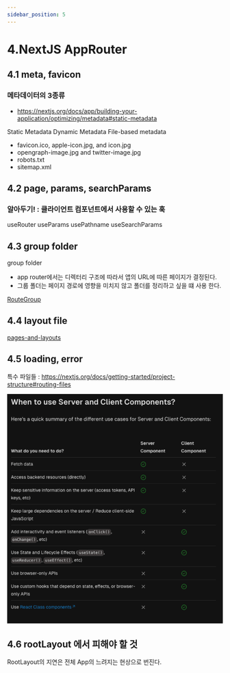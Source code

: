 ```yaml
---
sidebar_position: 5
---
```


# 4.NextJS AppRouter

## 4.1 meta, favicon

### 메타데이터의 3종류

- https://nextjs.org/docs/app/building-your-application/optimizing/metadata#static-metadata  

Static Metadata
Dynamic Metadata
File-based metadata
- favicon.ico, apple-icon.jpg, and icon.jpg
- opengraph-image.jpg and twitter-image.jpg
- robots.txt
- sitemap.xml

## 4.2 page, params, searchParams


### 알아두기! : 클라이언트 컴포넌트에서 사용할 수 있는 훅

useRouter
useParams
usePathname
useSearchParams

## 4.3 group folder

group folder   
- app router에서는 디렉터리 구조에 따라서 앱의 URL에 따른 페이지가 결정된다.  
- 그룹 폴더는 페이지 경로에 영향을 미치지 않고 폴더를 정리하고 싶을 떄 사용 한다.  

[RouteGroup](https://nextjs.org/docs/app/building-your-application/routing/route-groups)

## 4.4 layout file

[pages-and-layouts](https://nextjs.org/docs/app/building-your-application/routing/pages-and-layouts#layouts)

## 4.5 loading, error

특수 파일들 : https://nextjs.org/docs/getting-started/project-structure#routing-files 

![Alt text](image-9.png)


## 4.6 rootLayout 에서 피해야 할 것

RootLayout의 지연은 전체 App의 느려지는 현상으로 번진다.  
